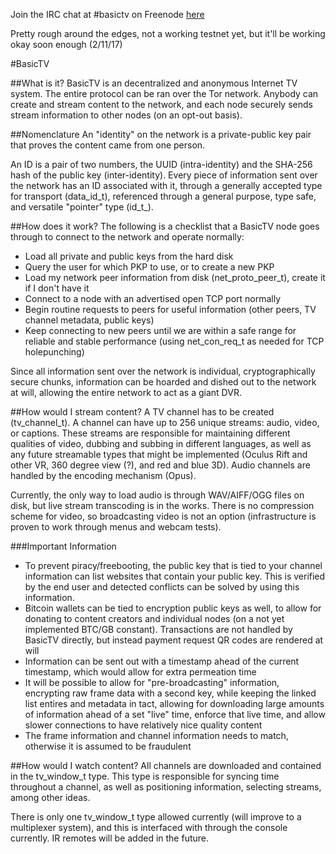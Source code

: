 Join the IRC chat at #basictv on Freenode [here](http://webchat.freenode.net/?channels=#basictv)

Pretty rough around the edges, not a working testnet yet, but it'll be working okay soon enough (2/11/17)

#BasicTV

##What is it?
BasicTV is an decentralized and anonymous Internet TV system. The entire protocol can be ran over the Tor network. Anybody can create and stream content to the network, and each node securely sends stream information to other nodes (on an opt-out basis).

##Nomenclature
An "identity" on the network is a private-public key pair that proves the content came from one person.

An ID is a pair of two numbers, the UUID (intra-identity) and the SHA-256 hash of the public key (inter-identity). Every piece of information sent over the network has an ID associated with it, through a generally accepted type for transport (data_id_t), referenced through a general purpose, type safe, and versatile "pointer" type (id_t_).

##How does it work?
The following is a checklist that a BasicTV node goes through to connect to the network and operate normally:

* Load all private and public keys from the hard disk
* Query the user for which PKP to use, or to create a new PKP
* Load my network peer information from disk (net_proto_peer_t), create it if I don't have it
* Connect to a node with an advertised open TCP port normally
* Begin routine requests to peers for useful information (other peers, TV channel metadata, public keys)
* Keep connecting to new peers until we are within a safe range for reliable and stable performance (using net_con_req_t as needed for TCP holepunching)

Since all information sent over the network is individual, cryptographically secure chunks, information can be hoarded and dished out to the network at will, allowing the entire network to act as a giant DVR.

##How would I stream content?
A TV channel has to be created (tv_channel_t). A channel can have up to 256 unique streams: audio, video, or captions. These streams are responsible for maintaining different qualities of video, dubbing and subbing in different languages, as well as any future streamable types that might be implemented (Oculus Rift and other VR, 360 degree view (?), and red and blue 3D). Audio channels are handled by the encoding mechanism (Opus).

Currently, the only way to load audio is through WAV/AIFF/OGG files on disk, but live stream transcoding is in the works. There is no compression scheme for video, so broadcasting video is not an option (infrastructure is proven to work through menus and webcam tests).

###Important Information
* To prevent piracy/freebooting, the public key that is tied to your channel information can list websites that contain your public key. This is verified by the end user and detected conflicts can be solved by using this information.
* Bitcoin wallets can be tied to encryption public keys as well, to allow for donating to content creators and individual nodes (on a not yet implemented BTC/GB constant). Transactions are not handled by BasicTV directly, but instead payment request QR codes are rendered at will
* Information can be sent out with a timestamp ahead of the current timestamp, which would allow for extra permeation time
* It will be possible to allow for "pre-broadcasting" information, encrypting raw frame data with a second key, while keeping the linked list entires and metadata in tact, allowing for downloading large amounts of information ahead of a set "live" time, enforce that live time, and allow slower connections to have relatively nice quality content
* The frame information and channel information needs to match, otherwise it is assumed to be fraudulent

##How would I watch content?
All channels are downloaded and contained in the tv_window_t type. This type is responsible for syncing time throughout a channel, as well as positioning information, selecting streams, among other ideas.

There is only one tv_window_t type allowed currently (will improve to a multiplexer system), and this is interfaced with through the console currently. IR remotes will be added in the future.
